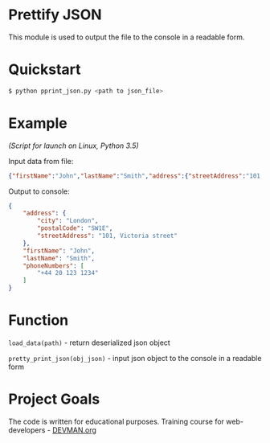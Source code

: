 # Prettify JSON

This module is used to output the file to the console in a readable form.

# Quickstart

```bash
$ python pprint_json.py <path to json_file>
```
# Example
*(Script for launch on Linux, Python 3.5)*

Input data from file:
```json
{"firstName":"John","lastName":"Smith","address":{"streetAddress":"101, Victoria street","city":"London","postalCode": "SW1E"},"phoneNumbers":["+44 20 123 1234"]}
```

Output to console:
```json
{
    "address": {
        "city": "London",
        "postalCode": "SW1E",
        "streetAddress": "101, Victoria street"
    },
    "firstName": "John",
    "lastName": "Smith",
    "phoneNumbers": [
        "+44 20 123 1234"
    ]
}
```
# Function

```load_data(path)``` - return deserialized json object

```pretty_print_json(obj_json)``` - input json object to the console in a readable form

# Project Goals

The code is written for educational purposes. Training course for web-developers - [DEVMAN.org](https://devman.org)
